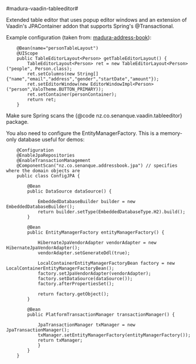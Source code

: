 #madura-vaadin-tableeditor#

Extended table editor that uses popup editor windows and an extension of Vaadin's JPAContainer addon that supports Spring's @Transactional.

Example configuration (taken from: [madura-address-book](../madura-address-book/READ.me)):

```
	@Bean(name="personTableLayout")
	@UIScope
	public TableEditorLayout<Person> getTableEditorLayout() {
		TableEditorLayout<Person> ret = new TableEditorLayout<Person>("people", Person.class);
    	ret.setColumns(new String[]{"name","email","address","gender","startDate","amount"});
    	ret.setEditorWindow(new EditorWindowImpl<Person>("person",ValoTheme.BUTTON_PRIMARY));
    	ret.setContainer(personContainer);
    	return ret;
	}
```

Make sure Spring scans the {@code nz.co.senanque.vaadin.tableeditor} package. 

You also need to configure the EntityManagerFactory. This is a memory-only database useful for demos:

```
	@Configuration
	@EnableJpaRepositories
	@EnableTransactionManagement
	@ComponentScan("nz.co.senanque.addressbook.jpa") // specifies where the domain objects are
	public class ConfigJPA {
	
		@Bean
		public DataSource dataSource() {
		
			EmbeddedDatabaseBuilder builder = new EmbeddedDatabaseBuilder();
			return builder.setType(EmbeddedDatabaseType.H2).build();
		}
		
		@Bean
		public EntityManagerFactory entityManagerFactory() {
		
			HibernateJpaVendorAdapter vendorAdapter = new HibernateJpaVendorAdapter();
			vendorAdapter.setGenerateDdl(true);
			
			LocalContainerEntityManagerFactoryBean factory = new LocalContainerEntityManagerFactoryBean();
			factory.setJpaVendorAdapter(vendorAdapter);
			factory.setDataSource(dataSource());
			factory.afterPropertiesSet();
			
			return factory.getObject();
		}
		
		@Bean
		public PlatformTransactionManager transactionManager() {
		
			JpaTransactionManager txManager = new JpaTransactionManager();
			txManager.setEntityManagerFactory(entityManagerFactory());
			return txManager;
			}
		}
	}
```
